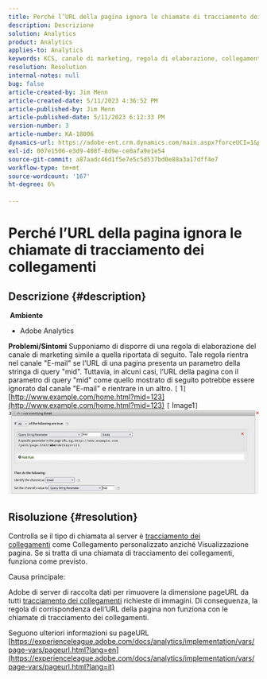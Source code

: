 ```yaml
---
title: Perché l’URL della pagina ignora le chiamate di tracciamento dei collegamenti
description: Descrizione
solution: Analytics
product: Analytics
applies-to: Analytics
keywords: KCS, canale di marketing, regola di elaborazione, collegamento personalizzato, URL, salta, chiamate di tracciamento, pagina, domande frequenti
resolution: Resolution
internal-notes: null
bug: false
article-created-by: Jim Menn
article-created-date: 5/11/2023 4:36:52 PM
article-published-by: Jim Menn
article-published-date: 5/11/2023 6:12:33 PM
version-number: 3
article-number: KA-18006
dynamics-url: https://adobe-ent.crm.dynamics.com/main.aspx?forceUCI=1&pagetype=entityrecord&etn=knowledgearticle&id=fa97f106-1af0-ed11-8849-6045bd006295
exl-id: 007e1506-e3d9-408f-8d9e-ce0afa9e1e54
source-git-commit: a87aadc46d1f5e7e5c5d537bd0e88a3a17dff4e7
workflow-type: tm+mt
source-wordcount: '167'
ht-degree: 6%

---
```


# Perché l’URL della pagina ignora le chiamate di tracciamento dei collegamenti

## Descrizione {#description}

<b> Ambiente</b>
- Adobe Analytics



<b>Problemi/Sintomi</b>
Supponiamo di disporre di una regola di elaborazione del canale di marketing simile a quella riportata di seguito. Tale regola rientra nel canale &quot;E-mail&quot; se l’URL di una pagina presenta un parametro della stringa di query &quot;mid&quot;.
Tuttavia, in alcuni casi, l’URL della pagina con il parametro di query &quot;mid&quot; come quello mostrato di seguito potrebbe essere ignorato dal canale &quot;E-mail&quot; e rientrare in un altro.
`[` 1`]`  [http://www.example.com/home.html?mid=123](http://www.example.com/home.html?mid=123)
`[` Image1`]`
![](assets/___fb97f106-1af0-ed11-8849-6045bd006295___.png)


## Risoluzione {#resolution}




Controlla se il tipo di chiamata al server è [tracciamento dei collegamenti](https://experienceleague.adobe.com/docs/analytics/implementation/vars/functions/tl-method.html?lang=it) come Collegamento personalizzato anziché Visualizzazione pagina. Se si tratta di una chiamata di tracciamento dei collegamenti, funziona come previsto.





Causa principale:

Adobe di server di raccolta dati per rimuovere la dimensione pageURL da tutti [tracciamento dei collegamenti](https://experienceleague.adobe.com/docs/analytics/implementation/vars/functions/tl-method.html?lang=it) richieste di immagini. Di conseguenza, la regola di corrispondenza dell’URL della pagina non funziona con le chiamate di tracciamento dei collegamenti.

Seguono ulteriori informazioni su pageURL [https://experienceleague.adobe.com/docs/analytics/implementation/vars/page-vars/pageurl.html?lang=en](https://experienceleague.adobe.com/docs/analytics/implementation/vars/page-vars/pageurl.html?lang=it)
